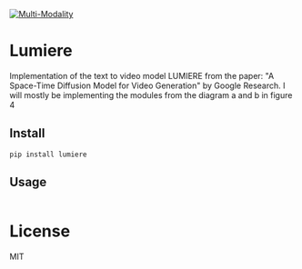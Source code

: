 [![Multi-Modality](agorabanner.png)](https://discord.gg/qUtxnK2NMf)

# Lumiere 
Implementation of the text to video model LUMIERE from the paper: "A Space-Time Diffusion Model for Video Generation" by Google Research. I will mostly be implementing the modules from the diagram a and b in figure 4

## Install
`pip install lumiere`


## Usage
```

```


# License
MIT
